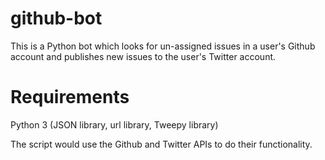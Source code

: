 # github-bot
This is a Python bot which looks for un-assigned issues in a user's Github account and publishes new issues to the user's Twitter account.

# Requirements
Python 3 (JSON library, url library, Tweepy library)

The script would use the Github and Twitter APIs to do their functionality.
